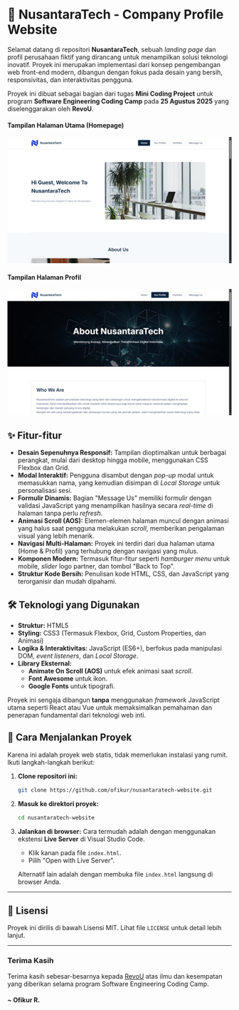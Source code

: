 # 🚀 NusantaraTech - Company Profile Website

Selamat datang di repositori **NusantaraTech**, sebuah *landing page* dan profil perusahaan fiktif yang dirancang untuk menampilkan solusi teknologi inovatif. Proyek ini merupakan implementasi dari konsep pengembangan web front-end modern, dibangun dengan fokus pada desain yang bersih, responsivitas, dan interaktivitas pengguna.

Proyek ini dibuat sebagai bagian dari tugas **Mini Coding Project** untuk program **Software Engineering Coding Camp** pada **25 Agustus 2025** yang diselenggarakan oleh **RevoU**.

#### Tampilan Halaman Utama (Homepage)
![Tampilan Halaman Utama NusantaraTech](screenshot/Nusantara-Tech-Home.png)
#### Tampilan Halaman Profil
![Tampilan Halaman Profil NusantaraTech](screenshot/Nusantara-Tech-Profile.png)


## ✨ Fitur-fitur

-   **Desain Sepenuhnya Responsif:** Tampilan dioptimalkan untuk berbagai perangkat, mulai dari desktop hingga mobile, menggunakan CSS Flexbox dan Grid.
-   **Modal Interaktif:** Pengguna disambut dengan *pop-up* modal untuk memasukkan nama, yang kemudian disimpan di *Local Storage* untuk personalisasi sesi.
-   **Formulir Dinamis:** Bagian "Message Us" memiliki formulir dengan validasi JavaScript yang menampilkan hasilnya secara *real-time* di halaman tanpa perlu *refresh*.
-   **Animasi Scroll (AOS):** Elemen-elemen halaman muncul dengan animasi yang halus saat pengguna melakukan *scroll*, memberikan pengalaman visual yang lebih menarik.
-   **Navigasi Multi-Halaman:** Proyek ini terdiri dari dua halaman utama (Home & Profil) yang terhubung dengan navigasi yang mulus.
-   **Komponen Modern:** Termasuk fitur-fitur seperti *hamburger menu* untuk mobile, *slider* logo partner, dan tombol "Back to Top".
-   **Struktur Kode Bersih:** Penulisan kode HTML, CSS, dan JavaScript yang terorganisir dan mudah dipahami.

## 🛠️ Teknologi yang Digunakan

-   **Struktur:** HTML5
-   **Styling:** CSS3 (Termasuk Flexbox, Grid, Custom Properties, dan Animasi)
-   **Logika & Interaktivitas:** JavaScript (ES6+), berfokus pada manipulasi DOM, *event listeners*, dan *Local Storage*.
-   **Library Eksternal:**
    -   **Animate On Scroll (AOS)** untuk efek animasi saat *scroll*.
    -   **Font Awesome** untuk ikon.
    -   **Google Fonts** untuk tipografi.

Proyek ini sengaja dibangun **tanpa** menggunakan *framework* JavaScript utama seperti React atau Vue untuk memaksimalkan pemahaman dan penerapan fundamental dari teknologi web inti.

## 🚀 Cara Menjalankan Proyek

Karena ini adalah proyek web statis, tidak memerlukan instalasi yang rumit. Ikuti langkah-langkah berikut:

1.  **Clone repositori ini:**
    ```sh
    git clone https://github.com/ofikur/nusantaratech-website.git
    ```

2.  **Masuk ke direktori proyek:**
    ```sh
    cd nusantaratech-website
    ```

3.  **Jalankan di browser:**
    Cara termudah adalah dengan menggunakan ekstensi **Live Server** di Visual Studio Code.
    -   Klik kanan pada file `index.html`.
    -   Pilih "Open with Live Server".

    Alternatif lain adalah dengan membuka file `index.html` langsung di browser Anda.

---

## 📜 Lisensi

Proyek ini dirilis di bawah Lisensi MIT. Lihat file `LICENSE` untuk detail lebih lanjut.

---

### Terima Kasih
Terima kasih sebesar-besarnya kepada [RevoU](https://www.revou.co/id) atas ilmu dan kesempatan yang diberikan selama program Software Engineering Coding Camp.

#### ~ Ofikur R.
